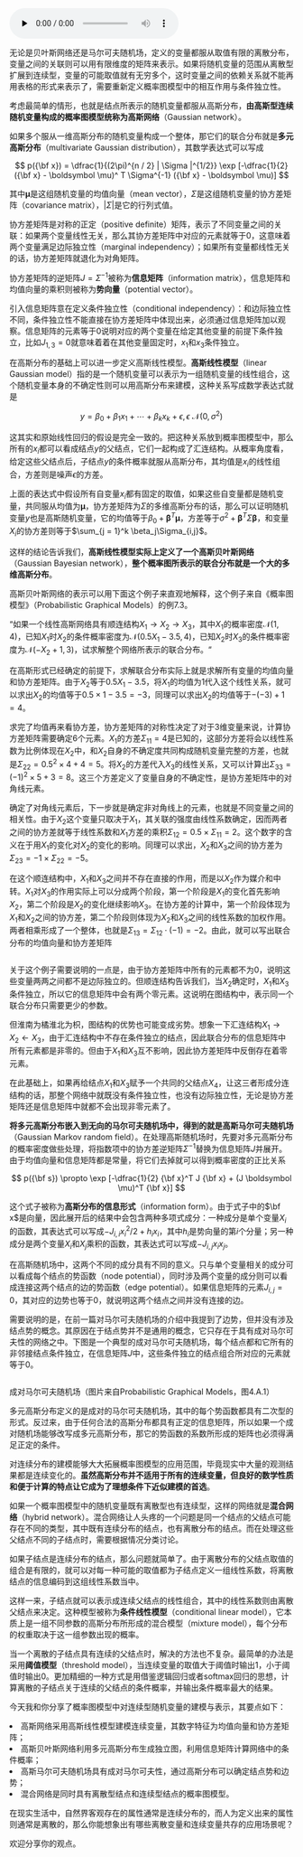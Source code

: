 <audio id="audio" title="31 | 建模连续分布：高斯网络" controls="" preload="none"><source id="mp3" src="https://static001.geekbang.org/resource/audio/08/ae/08d6bf6b80583987bd1082d12c3379ae.mp3"></audio>

无论是贝叶斯网络还是马尔可夫随机场，定义的变量都服从取值有限的离散分布，变量之间的关联则可以用有限维度的矩阵来表示。如果将随机变量的范围从离散型扩展到连续型，变量的可能取值就有无穷多个，这时变量之间的依赖关系就不能再用表格的形式来表示了，需要重新定义概率图模型中的相互作用与条件独立性。

考虑最简单的情形，也就是结点所表示的随机变量都服从高斯分布，**由高斯型连续随机变量构成的概率图模型统称为高斯网络**（Gaussian network）。

如果多个服从一维高斯分布的随机变量构成一个整体，那它们的联合分布就是**多元高斯分布**（multivariate Gaussian distribution），其数学表达式可以写成

$$ p({\bf x}) = \dfrac{1}{(2\pi)^{n / 2} | \Sigma |^{1/2}} \exp [-\dfrac{1}{2} ({\bf x} - \boldsymbol \mu)^ T \Sigma^{-1} ({\bf x} - \boldsymbol \mu)] $$

其中$\boldsymbol \mu$是这组随机变量的均值向量（mean vector），$\Sigma$是这组随机变量的协方差矩阵（covariance matrix），$| \Sigma |$是它的行列式值。

协方差矩阵是对称的正定（positive definite）矩阵，表示了不同变量之间的关联：如果两个变量线性无关，那么其协方差矩阵中对应的元素就等于0，这意味着两个变量满足边际独立性（marginal independency）；如果所有变量都线性无关的话，协方差矩阵就退化为对角矩阵。

协方差矩阵的逆矩阵$J = \Sigma ^ {-1}$被称为**信息矩阵**（information matrix），信息矩阵和均值向量的乘积则被称为**势向量**（potential vector）。

引入信息矩阵意在定义条件独立性（conditional independency）：和边际独立性不同，条件独立性不能直接在协方差矩阵中体现出来，必须通过信息矩阵加以观察。信息矩阵的元素等于0说明对应的两个变量在给定其他变量的前提下条件独立，比如$J_{1,3} = 0$就意味着着在其他变量固定时，$x_1$和$x_3$条件独立。

在高斯分布的基础上可以进一步定义高斯线性模型。**高斯线性模型**（linear Gaussian model）指的是一个随机变量可以表示为一组随机变量的线性组合，这个随机变量本身的不确定性则可以用高斯分布来建模，这种关系写成数学表达式就是

$$ y = \beta_0 + \beta_1 x_1 + \cdots + \beta_k x_k + \epsilon, \epsilon ~{} {\mathscr N}(0, \sigma ^ 2) $$

这其实和原始线性回归的假设是完全一致的。把这种关系放到概率图模型中，那么所有的$x_i$都可以看成结点$y$的父结点，它们一起构成了汇连结构。从概率角度看，给定这些父结点后，子结点$y$的条件概率就服从高斯分布，其均值是$x_i$的线性组合，方差则是噪声$\epsilon$的方差。

上面的表达式中假设所有自变量$x_i$都有固定的取值，如果这些自变量都是随机变量，共同服从均值为$\boldsymbol \mu$，协方差矩阵为$\Sigma$的多维高斯分布的话，那么可以证明随机变量$y$也是高斯随机变量，它的均值等于$\beta_0 + \boldsymbol \beta^T \boldsymbol \mu$，方差等于$\sigma ^ 2 + \boldsymbol \beta^T \Sigma \boldsymbol \beta$，和变量$X_i$的协方差则等于$\sum_{j = 1}^k \beta_j\Sigma_{i,j}$。

这样的结论告诉我们，**高斯线性模型实际上定义了一个高斯贝叶斯网络**（Gaussian Bayesian network），**整个概率图所表示的联合分布就是一个大的多维高斯分布**。

高斯贝叶斯网络的表示可以用下面这个例子来直观地解释，这个例子来自《概率图模型》（Probabilistic Graphical Models）的例7.3。

“如果一个线性高斯网络具有顺连结构$X_1 \rightarrow X_2 \rightarrow X_3$，其中$X_1$的概率密度${\mathscr N}(1, 4)$，已知$X_1$时$X_2$的条件概率密度为${\mathscr N}(0.5X_1 - 3.5, 4)$，已知$X_2$时$X_3$的条件概率密度为${\mathscr N}(-X_2 + 1, 3)$，试求解整个网络所表示的联合分布。“

在高斯形式已经确定的前提下，求解联合分布实际上就是求解所有变量的均值向量和协方差矩阵。由于$X_2$等于$0.5X_1 - 3.5$，将$X_1$的均值为1代入这个线性关系，就可以求出$X_2$的均值等于$0.5 \times 1 - 3.5 = -3$，同理可以求出$X_2$的均值等于$-(-3) + 1 = 4$。

求完了均值再来看协方差，协方差矩阵的对称性决定了对于3维变量来说，计算协方差矩阵需要确定6个元素。$X_1$的方差$\Sigma_{11} = 4$是已知的，这部分方差将会以线性系数为比例体现在$X_2$中，和$X_2$自身的不确定度共同构成随机变量完整的方差，也就是$\Sigma_{22} = 0.5^2 \times 4 + 4 = 5$。将$X_2$的方差代入$X_3$的线性关系，又可以计算出$\Sigma_{33} = (-1)^2 \times 5 + 3 = 8$。这三个方差定义了变量自身的不确定性，是协方差矩阵中的对角线元素。

确定了对角线元素后，下一步就是确定非对角线上的元素，也就是不同变量之间的相关性。由于$X_2$这个变量只取决于$X_1$，其关联的强度由线性系数确定，因而两者之间的协方差就等于线性系数和$X_1$方差的乘积$\Sigma_{12} = 0.5 \times \Sigma_{11} = 2$。这个数字的含义在于用$X_1$的变化对$X_2$的变化的影响。同理可以求出，$X_2$和$X_3$之间的协方差为$\Sigma_{23} = -1 \times \Sigma_{22} = -5$。

在这个顺连结构中，$X_1$和$X_3$之间并不存在直接的作用，而是以$X_2$作为媒介和中转。$X_1$对$X_3$的作用实际上可以分成两个阶段，第一个阶段是$X_1$的变化首先影响$X_2$，第二个阶段是$X_2$的变化继续影响$X_3$。在协方差的计算中，第一个阶段体现为$X_1$和$X_2$之间的协方差，第二个阶段则体现为$X_2$和$X_3$之间的线性系数的加权作用。两者相乘形成了一个整体，也就是$\Sigma_{13} = \Sigma_{12} \cdot (-1) = -2$。由此，就可以写出联合分布的均值向量和协方差矩阵

<img src="https://static001.geekbang.org/resource/image/ff/31/ff89b192b5c48b1ce727c06ad3462a31.png" alt="" />

关于这个例子需要说明的一点是，由于协方差矩阵中所有的元素都不为0，说明这些变量两两之间都不是边际独立的。但顺连结构告诉我们，当$X_2$确定时，$X_1$和$X_3$条件独立，所以它的信息矩阵中会有两个零元素。这说明在图结构中，表示同一个联合分布只需要更少的参数。

但淮南为橘淮北为枳，图结构的优势也可能变成劣势。想象一下汇连结构$X_1 \rightarrow X_2 \leftarrow X_3$，由于汇连结构中不存在条件独立的结点，因此联合分布的信息矩阵中所有元素都是非零的。但由于$X_1$和$X_3$互不影响，因此协方差矩阵中反倒存在着零元素。

在此基础上，如果再给结点$X_1$和$X_3$赋予一个共同的父结点$X_4$，让这三者形成分连结构的话，那整个网络中就既没有条件独立性，也没有边际独立性，无论是协方差矩阵还是信息矩阵中就都不会出现非零元素了。

**将多元高斯分布嵌入到无向的马尔可夫随机场中，得到的就是高斯马尔可夫随机场**（Gaussian Markov random field）。在处理高斯随机场时，先要对多元高斯分布的概率密度做些处理，将指数项中的协方差逆矩阵$\Sigma ^ {-1}$替换为信息矩阵$J$并展开。由于均值向量和信息矩阵都是常量，将它们去掉就可以得到概率密度的正比关系

$$ p({\bf s}) \propto \exp [-\dfrac{1}{2} {\bf x}^T J {\bf x} + (J \boldsymbol \mu)^T {\bf x}] $$

这个式子被称为**高斯分布的信息形式**（information form）。由于式子中的$\bf x$是向量，因此展开后的结果中会包含两种多项式成分：一种成分是单个变量$X_i$的函数，其表达式可以写成$-J_{i, i}x_i^2 / 2 + h_ix_i$，其中$h_i$是势向量的第$i$个分量；另一种成分是两个变量$X_i$和$X_j$乘积的函数，其表达式可以写成$-J_{i, j}x_ix_j$。

在高斯随机场中，这两个不同的成分具有不同的意义。只与单个变量相关的成分可以看成每个结点的势函数（node potential），同时涉及两个变量的成分则可以看成连接这两个结点的边的势函数（edge potential）。如果信息矩阵的元素$J_{i, j} = 0$，其对应的边势也等于0，就说明这两个结点之间并没有连接的边。

需要说明的是，在前一篇对马尔可夫随机场的介绍中我提到了边势，但并没有涉及结点势的概念。其原因在于结点势并不是通用的概念，它只存在于具有成对马尔可夫性的网络之中。下图是一个典型的成对马尔可夫随机场，每个结点都和它所有的非邻接结点条件独立，在信息矩阵$J$中，这些条件独立的结点组合所对应的元素就等于0。

<img src="https://static001.geekbang.org/resource/image/00/92/00fb127ba9b5f370c67d7f91a5862392.png" alt="" />

成对马尔可夫随机场（图片来自Probabilistic Graphical Models，图4.A.1）

多元高斯分布定义的是成对的马尔可夫随机场，其中的每个势函数都具有二次型的形式。反过来，由于任何合法的高斯分布都具有正定的信息矩阵，所以如果一个成对随机场能够改写成多元高斯分布，那它的势函数的系数所形成的矩阵也必须得满足正定的条件。

对连续分布的建模能够大大拓展概率图模型的应用范围，毕竟现实中大量的观测结果都是连续变化的。**虽然高斯分布并不适用于所有的连续变量，但良好的数学性质和便于计算的特点让它成为了理想条件下近似建模的首选**。

如果一个概率图模型中的随机变量既有离散型也有连续型，这样的网络就是**混合网络**（hybrid network）。混合网络让人头疼的一个问题是同一个结点的父结点可能存在不同的类型，其中既有连续分布的结点，也有离散分布的结点。而在处理这些父结点不同的子结点时，需要根据情况分类讨论。

如果子结点是连续分布的结点，那么问题就简单了。由于离散分布的父结点取值的组合是有限的，就可以对每一种可能的取值都为子结点定义一组线性系数，将离散结点的信息编码到这组线性系数当中。

这样一来，子结点就可以表示成连续父结点的线性组合，其中的线性系数则由离散父结点来决定。这种模型被称为**条件线性模型**（conditional linear model），它本质上是一组不同参数的高斯分布所形成的混合模型（mixture model），每个分布的权重取决于这一组参数出现的概率。

当一个离散的子结点具有连续的父结点时，解决的方法也不复杂。最简单的办法是采用**阈值模型**（threshold model），当连续变量的取值大于阈值时输出1，小于阈值时输出0。更加精细的一种方式是用借鉴逻辑回归或者softmax回归的思想，计算离散的子结点关于连续的父结点的条件概率，并输出条件概率最大的结果。

今天我和你分享了概率图模型中对连续型随机变量的建模与表示，其要点如下：

<li>
 高斯网络采用高斯线性模型建模连续变量，其数字特征为均值向量和协方差矩阵；
</li>
<li>
高斯贝叶斯网络利用多元高斯分布生成独立图，利用信息矩阵计算网络中的条件概率；
</li>
<li>
 高斯马尔可夫随机场具有成对马尔可夫性，通过高斯分布可以确定结点势和边势；
</li>
<li>
混合网络是同时具有离散型结点和连续型结点的概率图模型。
</li>

在现实生活中，自然界客观存在的属性通常是连续分布的，而人为定义出来的属性则通常是离散的，那么你能想象出有哪些离散变量和连续变量共存的应用场景呢？

欢迎分享你的观点。

<img src="https://static001.geekbang.org/resource/image/e6/83/e65b416c4f6b52d0cac868901a312683.jpg" alt="" />


